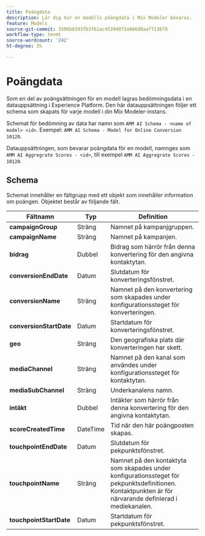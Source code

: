 ```yaml
---
title: Poängdata
description: Lär dig hur en modells poängdata i Mix Modeler bevaras.
feature: Models
source-git-commit: 3596b83937b3f61ac453940f3a666d8aaf713679
workflow-type: tm+mt
source-wordcount: '242'
ht-degree: 3%

---
```



# Poängdata

Som en del av poängsättningen för en modell lagras bedömningsdata i en datauppsättning i Experience Platform. Den här datauppsättningen följer ett schema som skapats för varje modell i din Mix Modeler-instans.

Schemat för bedömning av data har namn som `AMM AI Schema - <name of model> <id>`. Exempel: `AMM AI Schema - Model for Online Conversion 10120`.

Datauppsättningen, som bevarar poängdata för en modell, namnges som `AMM AI Aggregrate Scores - <id>`, till exempel `AMM AI Aggregrate Scores - 10120`.


## Schema

Schemat innehåller en fältgrupp med ett objekt som innehåller information om poängen. Objektet består av följande fält.

| Fältnamn | Typ | Definition |
|---|---|---|
| **campaignGroup** | Sträng | Namnet på kampanjgruppen. |
| **campaignName** | Sträng | Namnet på kampanjen. |
| **bidrag** | Dubbel | Bidrag som härrör från denna konvertering för den angivna kontaktytan. |
| **conversionEndDate** | Datum | Slutdatum för konverteringsfönstret. |
| **conversionName** | Sträng | Namnet på den konvertering som skapades under konfigurationssteget för konverteringen. |
| **conversionStartDate** | Datum | Startdatum för konverteringsfönstret. |
| **geo** | Sträng | Den geografiska plats där konverteringen har skett. |
| **mediaChannel** | Sträng | Namnet på den kanal som användes under konfigurationssteget för kontaktytan. |
| **mediaSubChannel** | Sträng | Underkanalens namn. |
| **intäkt** | Dubbel | Intäkter som härrör från denna konvertering för den angivna kontaktytan. |
| **scoreCreatedTime** | DateTime | Tid när den här poängposten skapas. |
| **touchpointEndDate** | Datum | Slutdatum för pekpunktsfönstret. |
| **touchpointName** | Sträng | Namnet på den kontaktyta som skapades under konfigurationssteget för pekpunktsdefinitionen. Kontaktpunkten är för närvarande definierad i mediekanalen. |
| **touchpointStartDate** | Datum | Startdatum för pekpunktsfönstret. |

